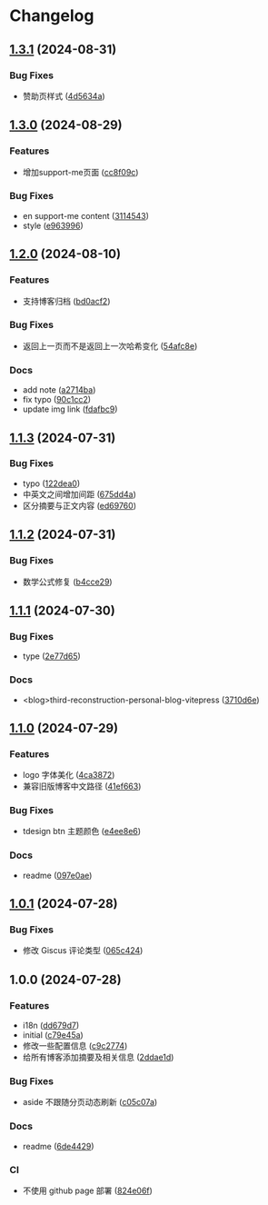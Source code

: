 # Changelog

## [1.3.1](https://github.com/Justin3go/justin3go.com/compare/v1.3.0...v1.3.1) (2024-08-31)


### Bug Fixes

* 赞助页样式 ([4d5634a](https://github.com/Justin3go/justin3go.com/commit/4d5634ad8a51cad55f931b76664e1d7c19a3f897))

## [1.3.0](https://github.com/Justin3go/justin3go.com/compare/v1.2.0...v1.3.0) (2024-08-29)


### Features

* 增加support-me页面 ([cc8f09c](https://github.com/Justin3go/justin3go.com/commit/cc8f09c5a925ada5acfb9964efa759cad1f909dd))


### Bug Fixes

* en support-me content ([3114543](https://github.com/Justin3go/justin3go.com/commit/31145436c939593ebaaa58345d4c5fbd5257ba1c))
* style ([e963996](https://github.com/Justin3go/justin3go.com/commit/e963996a9edbbaa3bc468cf3116653045da9a055))

## [1.2.0](https://github.com/Justin3go/justin3go.com/compare/v1.1.3...v1.2.0) (2024-08-10)


### Features

* 支持博客归档 ([bd0acf2](https://github.com/Justin3go/justin3go.com/commit/bd0acf2bcf65ad0ab189ac98ec725c6c32596ca3))


### Bug Fixes

* 返回上一页而不是返回上一次哈希变化 ([54afc8e](https://github.com/Justin3go/justin3go.com/commit/54afc8e670ca0b2f34c039ac979f5948b56010b5))


### Docs

* add note ([a2714ba](https://github.com/Justin3go/justin3go.com/commit/a2714bae5a9cff5c151a5ab1be78c08a6621f3ed))
* fix typo ([90c1cc2](https://github.com/Justin3go/justin3go.com/commit/90c1cc2f3f89a911ae9ec46ede6e998a3be37cf0))
* update img link ([fdafbc9](https://github.com/Justin3go/justin3go.com/commit/fdafbc9e66a834aa2aab36199a329b1f6c56fb7b))

## [1.1.3](https://github.com/Justin3go/justin3go.com/compare/v1.1.2...v1.1.3) (2024-07-31)


### Bug Fixes

* typo ([122dea0](https://github.com/Justin3go/justin3go.com/commit/122dea0efb85687e100e21c78e012be879840cf1))
* 中英文之间增加间距 ([675dd4a](https://github.com/Justin3go/justin3go.com/commit/675dd4ac422a585cb37cfcf639be1540c926e815))
* 区分摘要与正文内容 ([ed69760](https://github.com/Justin3go/justin3go.com/commit/ed69760e52d21ecec47f3e90d1a10260f9993156))

## [1.1.2](https://github.com/Justin3go/justin3go.com/compare/v1.1.1...v1.1.2) (2024-07-31)


### Bug Fixes

* 数学公式修复 ([b4cce29](https://github.com/Justin3go/justin3go.com/commit/b4cce2993ae8c9553bcce8346f74ff730f4c4e8a))

## [1.1.1](https://github.com/Justin3go/justin3go.com/compare/v1.1.0...v1.1.1) (2024-07-30)


### Bug Fixes

* type ([2e77d65](https://github.com/Justin3go/justin3go.com/commit/2e77d65b8a2fc5db90401247a7bc0a5b5dac0c79))


### Docs

* &lt;blog&gt;third-reconstruction-personal-blog-vitepress ([3710d6e](https://github.com/Justin3go/justin3go.com/commit/3710d6e3e3de1b2c843f8210ea0782e080d92a2b))

## [1.1.0](https://github.com/Justin3go/justin3go.com/compare/v1.0.1...v1.1.0) (2024-07-29)


### Features

* logo 字体美化 ([4ca3872](https://github.com/Justin3go/justin3go.com/commit/4ca3872af23cb50b012a1b5bb8c06e074dd33c38))
* 兼容旧版博客中文路径 ([41ef663](https://github.com/Justin3go/justin3go.com/commit/41ef663fd1d02e9a1c7078c2b774ccf1624e0dd2))


### Bug Fixes

* tdesign btn 主题颜色 ([e4ee8e6](https://github.com/Justin3go/justin3go.com/commit/e4ee8e6f283541eb0d6157b8a3982268fa8ed645))


### Docs

* readme ([097e0ae](https://github.com/Justin3go/justin3go.com/commit/097e0ae107a3d8949f90ba3c39d8509ac7689ff7))

## [1.0.1](https://github.com/Justin3go/justin3go.com/compare/v1.0.0...v1.0.1) (2024-07-28)


### Bug Fixes

* 修改 Giscus 评论类型 ([065c424](https://github.com/Justin3go/justin3go.com/commit/065c4240f8ff8b8a43b4d72273471156ad3a0c0d))

## 1.0.0 (2024-07-28)


### Features

* i18n ([dd679d7](https://github.com/Justin3go/justin3go.com/commit/dd679d70e6ec7881e92ba05b1f26189b378de0f8))
* initial ([c79e45a](https://github.com/Justin3go/justin3go.com/commit/c79e45afb050c08e0af92032e0c9d57ed07d443c))
* 修改一些配置信息 ([c9c2774](https://github.com/Justin3go/justin3go.com/commit/c9c277462f5735ce3ffa8a784dfde9cca672512c))
* 给所有博客添加摘要及相关信息 ([2ddae1d](https://github.com/Justin3go/justin3go.com/commit/2ddae1d2a5260b30ebd3f1a6a8fe227ad93da6e7))


### Bug Fixes

* aside 不跟随分页动态刷新 ([c05c07a](https://github.com/Justin3go/justin3go.com/commit/c05c07af550cd4636b4c9d49d3b960800d5c97dc))


### Docs

* readme ([6de4429](https://github.com/Justin3go/justin3go.com/commit/6de4429458aeeac7588440c5a8576f0ab6e20010))


### CI

* 不使用 github page 部署 ([824e06f](https://github.com/Justin3go/justin3go.com/commit/824e06fe8e5abf45422f4e8a718f64d8f3d6e571))
